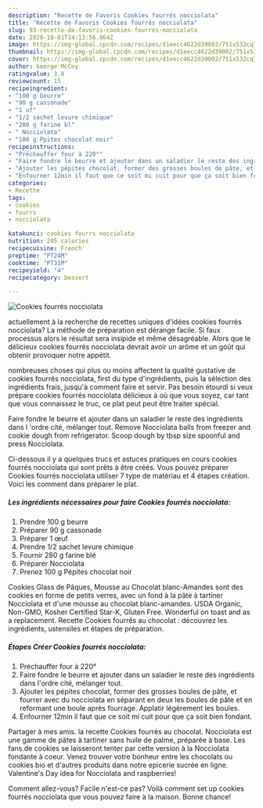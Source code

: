 ```yaml
---
description: "Recette de Favoris Cookies fourrés nocciolata"
title: "Recette de Favoris Cookies fourrés nocciolata"
slug: 93-recette-de-favoris-cookies-fourres-nocciolata
date: 2020-10-01T14:13:56.864Z
image: https://img-global.cpcdn.com/recipes/d1eecc4622d39002/751x532cq70/cookies-fourres-nocciolata-photo-principale-de-la-recette.jpg
thumbnail: https://img-global.cpcdn.com/recipes/d1eecc4622d39002/751x532cq70/cookies-fourres-nocciolata-photo-principale-de-la-recette.jpg
cover: https://img-global.cpcdn.com/recipes/d1eecc4622d39002/751x532cq70/cookies-fourres-nocciolata-photo-principale-de-la-recette.jpg
author: George McCoy
ratingvalue: 3.8
reviewcount: 15
recipeingredient:
- "100 g beurre"
- "90 g cassonade"
- "1 uf"
- "1/2 sachet levure chimique"
- "280 g farine bl"
- " Nocciolata"
- "100 g Ppites chocolat noir"
recipeinstructions:
- "Préchauffer four à 220°"
- "Faire fondre le beurre et ajouter dans un saladier le reste des ingrédients dans l&#39;ordre cité, mélanger tout."
- "Ajouter les pépites chocolat, former des grosses boules de pâte, et fourrer avec du nocciolata en séparant en deux les boules de pâte et en reformant une boule après fourrage. Applatir légèrement les boules."
- "Enfourner 12min il faut que ce soit mi cuit pour que ça soit bien fondant."
categories:
- Recette
tags:
- cookies
- fourrs
- nocciolata

katakunci: cookies fourrs nocciolata 
nutrition: 245 calories
recipecuisine: French
preptime: "PT24M"
cooktime: "PT31M"
recipeyield: "4"
recipecategory: Dessert

---
```



![Cookies fourrés nocciolata](https://img-global.cpcdn.com/recipes/d1eecc4622d39002/751x532cq70/cookies-fourres-nocciolata-photo-principale-de-la-recette.jpg)

actuellement à la recherche de recettes uniques d'idées cookies fourrés nocciolata? La méthode de préparation est dérange facile. Si faux processus alors le résultat sera insipide et même désagréable. Alors que le délicieux cookies fourrés nocciolata devrait avoir un arôme et un goût qui obtenir provoquer notre appétit.

nombreuses choses qui plus ou moins affectent la qualité gustative de cookies fourrés nocciolata, first du type d'ingrédients, puis la sélection des ingrédients frais, jusqu'à comment faire et servir. Pas besoin étourdi si veux prépare cookies fourrés nocciolata délicieux à où que vous soyez, car tant que vous connaissez le truc, ce plat peut peut être traiter spécial.

Faire fondre le beurre et ajouter dans un saladier le reste des ingrédients dans l &#39;ordre cité, mélanger tout. Remove Nocciolata balls from freezer and cookie dough from refrigerator. Scoop dough by tbsp size spoonful and press Nocciolata.


Ci-dessous il y a quelques trucs et astuces pratiques en cours cookies fourrés nocciolata qui sont prêts à être créés. Vous pouvez préparer Cookies fourrés nocciolata utiliser 7 type de matériau et 4 étapes création. Voici les comment dans préparer le plat.

<!--inarticleads1-->

##### Les ingrédients nécessaires pour faire Cookies fourrés nocciolata:

1. Prendre 100 g beurre
1. Préparer 90 g cassonade
1. Préparer 1 œuf
1. Prendre 1/2 sachet levure chimique
1. Fournir 280 g farine blé
1. Préparer  Nocciolata
1. Prenez 100 g Pépites chocolat noir


Cookies Glass de Pâques, Mousse au Chocolat blanc-Amandes sont des cookies en forme de petits verres, avec un fond à la pâte à tartiner Nocciolata et d&#39;une mousse au chocolat blanc-amandes. USDA Organic, Non-GMO, Kosher Certified Star-K, Gluten Free. Wonderful on toast and as a replacement. Recette Cookies fourrés au chocolat : découvrez les ingrédients, ustensiles et étapes de préparation. 

<!--inarticleads2-->

##### Étapes Créer Cookies fourrés nocciolata:

1. Préchauffer four à 220°
1. Faire fondre le beurre et ajouter dans un saladier le reste des ingrédients dans l&#39;ordre cité, mélanger tout.
1. Ajouter les pépites chocolat, former des grosses boules de pâte, et fourrer avec du nocciolata en séparant en deux les boules de pâte et en reformant une boule après fourrage. Applatir légèrement les boules.
1. Enfourner 12min il faut que ce soit mi cuit pour que ça soit bien fondant.


Partager à mes amis. la recette Cookies fourrés au chocolat. Nocciolata est une gamme de pâtes à tartiner sans huile de palme, préparée à base. Les fans de cookies se laisseront tenter par cette version à la Nocciolata fondante à coeur. Venez trouver votre bonheur entre les chocolats ou cookies bio et d&#39;autres produits dans notre epicerie sucrée en ligne. Valentine&#39;s Day idea for Nocciolata and raspberries! 


Comment allez-vous? Facile n'est-ce pas? Voilà comment set up cookies fourrés nocciolata que vous pouvez faire à la maison. Bonne chance!
